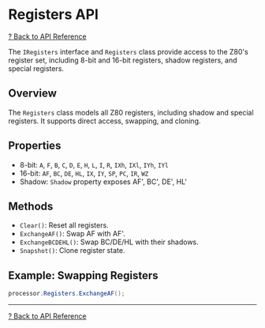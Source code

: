 # Registers API

[? Back to API Reference](README.md)

The `IRegisters` interface and `Registers` class provide access to the Z80's register set, including 8-bit and 16-bit registers, shadow registers, and special registers.

## Overview
The `Registers` class models all Z80 registers, including shadow and special registers. It supports direct access, swapping, and cloning.

## Properties
- 8-bit: `A`, `F`, `B`, `C`, `D`, `E`, `H`, `L`, `I`, `R`, `IXh`, `IXl`, `IYh`, `IYl`
- 16-bit: `AF`, `BC`, `DE`, `HL`, `IX`, `IY`, `SP`, `PC`, `IR`, `WZ`
- Shadow: `Shadow` property exposes AF', BC', DE', HL'

## Methods
- `Clear()`: Reset all registers.
- `ExchangeAF()`: Swap AF with AF'.
- `ExchangeBCDEHL()`: Swap BC/DE/HL with their shadows.
- `Snapshot()`: Clone register state.

## Example: Swapping Registers
````csharp
processor.Registers.ExchangeAF();
````

---

[? Back to API Reference](README.md)
